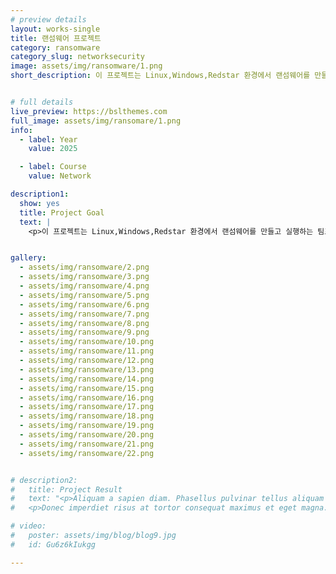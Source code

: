 ```yaml
---
# preview details
layout: works-single
title: 랜섬웨어 프로젝트
category: ransomware
category_slug: networksecurity
image: assets/img/ransomware/1.png
short_description: 이 프로젝트는 Linux,Windows,Redstar 환경에서 랜섬웨어를 만들고 실행한 팀 팀프로젝트이다.


# full details
live_preview: https://bslthemes.com
full_image: assets/img/ransomare/1.png
info:
  - label: Year
    value: 2025

  - label: Course
    value: Network

description1:
  show: yes
  title: Project Goal
  text: |
    <p>이 프로젝트는 Linux,Windows,Redstar 환경에서 랜섬웨어를 만들고 실행하는 팀프로젝트이다.</p>


gallery:
  - assets/img/ransomware/2.png  
  - assets/img/ransomware/3.png
  - assets/img/ransomware/4.png  
  - assets/img/ransomware/5.png
  - assets/img/ransomware/6.png  
  - assets/img/ransomware/7.png
  - assets/img/ransomware/8.png  
  - assets/img/ransomware/9.png
  - assets/img/ransomware/10.png
  - assets/img/ransomware/11.png
  - assets/img/ransomware/12.png
  - assets/img/ransomware/13.png
  - assets/img/ransomware/14.png
  - assets/img/ransomware/15.png
  - assets/img/ransomware/16.png
  - assets/img/ransomware/17.png
  - assets/img/ransomware/18.png
  - assets/img/ransomware/19.png
  - assets/img/ransomware/20.png
  - assets/img/ransomware/21.png
  - assets/img/ransomware/22.png


# description2:
#   title: Project Result
#   text: "<p>Aliquam a sapien diam. Phasellus pulvinar tellus aliquam eleifend consectetur. Sed bibendum leo quis rutrum aliquetmorbi.</p>
#   <p>Donec imperdiet risus at tortor consequat maximus et eget magna. Cras ornare sagittis augue, id sollicitudin justo tristique ut. Nullam ex enim, euismod vel bibendum ultrices, fringilla vel eros. Donec euismod leo lectus, et euismod metus euismod sed. Quisque quis suscipit ipsum, at pellentesque velit. Duis a congue sem.</p>"

# video:
#   poster: assets/img/blog/blog9.jpg
#   id: Gu6z6kIukgg

---
```

